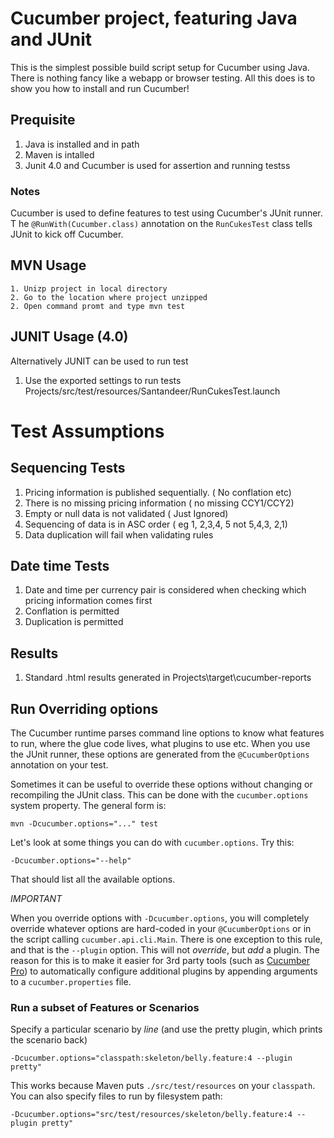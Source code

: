
# Cucumber project, featuring Java and JUnit

This is the simplest possible build script setup for Cucumber using Java.
There is nothing fancy like a webapp or browser testing. All this does is to show you how
to install and run Cucumber!

## Prequisite
 1. Java is installed and in path
 2. Maven is intalled
 3. Junit 4.0  and Cucumber is used for assertion and running testss
 
 ### Notes
 Cucumber  is used to define features to test using Cucumber's JUnit runner. T
 he `@RunWith(Cucumber.class)` annotation on the `RunCukesTest`
class tells JUnit to kick off Cucumber.

## MVN Usage
    1. Unizp project in local directory
    2. Go to the location where project unzipped
    2. Open command promt and type mvn test
    
 ## JUNIT Usage (4.0)
 Alternatively JUNIT can be used to run test
   1. Use the exported settings to run tests  Projects/src/test/resources/Santandeer/RunCukesTest.launch



# Test Assumptions
## Sequencing Tests
1. Pricing information is published sequentially. ( No conflation etc)
2. There is no missing pricing information ( no missing CCY1/CCY2)
3. Empty or null data is not validated ( Just Ignored)
4. Sequencing of data is in ASC order ( eg 1, 2,3,4, 5 not 5,4,3, 2,1)
5. Data duplication will fail when validating rules 

## Date time Tests
1. Date and time  per currency pair is considered when checking which pricing information comes first
2. Conflation is permitted
3. Duplication is permitted

## Results
1. Standard .html results generated in Projects\target\cucumber-reports 

## Run Overriding options

The Cucumber runtime parses command line options to know what features to run, where the glue code lives, what plugins to use etc.
When you use the JUnit runner, these options are generated from the `@CucumberOptions` annotation on your test.

Sometimes it can be useful to override these options without changing or recompiling the JUnit class. This can be done with the
`cucumber.options` system property. The general form is:

    mvn -Dcucumber.options="..." test

Let's look at some things you can do with `cucumber.options`. Try this:

    -Dcucumber.options="--help"

That should list all the available options.

*IMPORTANT*

When you override options with `-Dcucumber.options`, you will completely override whatever options are hard-coded in
your `@CucumberOptions` or in the script calling `cucumber.api.cli.Main`. There is one exception to this rule, and that
is the `--plugin` option. This will not _override_, but _add_ a plugin. The reason for this is to make it easier
for 3rd party tools (such as [Cucumber Pro](https://cucumber.pro/)) to automatically configure additional plugins by appending arguments to a `cucumber.properties`
file.

### Run a subset of Features or Scenarios

Specify a particular scenario by *line* (and use the pretty plugin, which prints the scenario back)

    -Dcucumber.options="classpath:skeleton/belly.feature:4 --plugin pretty"

This works because Maven puts `./src/test/resources` on your `classpath`.
You can also specify files to run by filesystem path:

    -Dcucumber.options="src/test/resources/skeleton/belly.feature:4 --plugin pretty"

